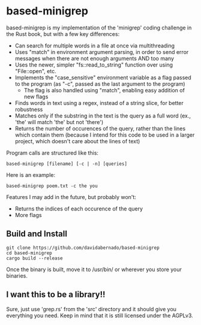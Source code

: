 # based-minigrep
based-minigrep is my implementation of the 'minigrep' coding challenge in the Rust book, but with a few key differences:

- Can search for multiple words in a file at once via multithreading
- Uses "match" in environment argument parsing, in order to send error messages when there are not enough arguments AND too many
- Uses the newer, simpler "fs::read_to_string" function over using "File::open", etc.
- Implements the "case_sensitive" environment variable as a flag passed to the program (as "-c", passed as the last argument to the program)
	- The flag is also handled using "match", enabling easy addition of new flags
- Finds words in text using a regex, instead of a string slice, for better robustness
- Matches only if the substring in the text is the query as a full word (ex., 'the' will match 'the' but not 'there')
- Returns the number of occurences of the query, rather than the lines which contain them (because I intend for this code to be used in a larger project, which doesn't care about the lines of text)

Program calls are structured like this:

```
based-minigrep [filename] [-c | -n] [queries]
```

Here is an example:

```
based-minigrep poem.txt -c the you
```

Features I may add in the future, but probably won't:

- Returns the indices of each occurence of the query
- More flags

## Build and Install

```
git clone https://github.com/davidabernado/based-minigrep
cd based-minigrep
cargo build --release
```

 Once the binary is built, move it to /usr/bin/ or wherever you store your binaries.

## I want this to be a library!!
Sure, just use 'grep.rs' from the 'src' directory and it should give you everything you need. Keep in mind that it is still licensed under the AGPLv3.
